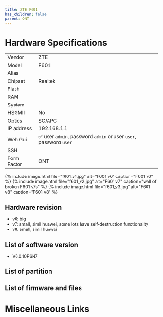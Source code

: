 ```yaml
---
title: ZTE F601 
has_children: false
parent: ONT
---
```


# Hardware Specifications

|             |                                                                   |
| ----------- | ----------------------------------------------------------------- |
| Vendor      | ZTE                                                               |
| Model       | F601                                                              |
| Alias       |                                                                   |
| Chipset     | Realtek                                                           |
| Flash       |                                                                   |
| RAM         |                                                                   |
| System      |                                                                   |
| HSGMII      | No                                                                |
| Optics      | SC/APC                                                            |
| IP address  | 192.168.1.1                                                       |
| Web Gui     | ✅ user `admin`, password `admin` or user `user`, password `user` |
| SSH         |                                                                   |
| Form Factor | ONT                                                               |

{% include image.html file="f601_v1.jpg" alt="F601 v6" caption="F601 v6" %}
{% include image.html file="f601_v2.jpg" alt="F601 v7" caption="wall of broken F601 v7s" %}
{% include image.html file="f601_v3.jpg" alt="F601 v8" caption="F601 v8" %}


## Hardware revision
- v6: big
- v7: small, simil huawei, some lots have self-destruction functionality
- v8: small, simil huawei

## List of software version
- V6.0.10P6N7

## List of partition
## List of firmware and files
# Miscellaneous Links

